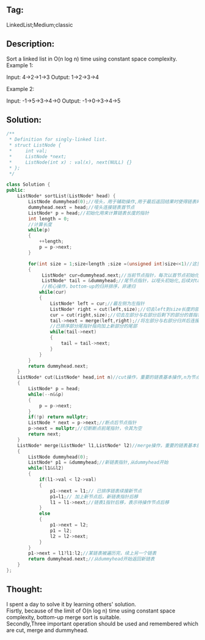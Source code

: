 ## Tag:

LinkedList;Medium;classic 

## Description:
Sort a linked list in O(n log n) time using constant space complexity.
<br>
Example 1:

Input: 4->2->1->3
Output: 1->2->3->4
  
Example 2:
  
Input: -1->5->3->4->0
Output: -1->0->3->4->5

## Solution:
```C++
/**
 * Definition for singly-linked list.
 * struct ListNode {
 *     int val;
 *     ListNode *next;
 *     ListNode(int x) : val(x), next(NULL) {}
 * };
 */

class Solution {
public:
    ListNode* sortList(ListNode* head) {
        ListNode dummyhead(0);//哑头，用于辅助操作,用于最后返回结果时使得链表时有头可循
        dummyhead.next = head;//哑头连接链表首节点
        ListNode* p = head;//初始化用来计算链表长度的指针
        int length = 0;
        //计算长度
        while(p)
        {
            ++length;
            p = p->next;
        }

        for(int size = 1;size<length ;size =(unsigned int)size<<1)//这里如果size<<=1，可能会报错
        {
             ListNode* cur=dummyhead.next;//当前节点指针，每次以首节点初始化
             ListNode* tail = &dummyhead;//尾节点指针，以哑头初始化,后续对tail->next的赋值使得dummyhead接上已排序链表
             //核心操作，bottom-up的归并排序，非递归
            while(cur)
            {
                ListNode* left = cur;//最左侧为左指针
                ListNode* right = cut(left,size);//切去left到size长度的部分后的首指针
                cur = cut(right,size);//切去左部分与右部分后剩下的部分的首指针，即为当前指针
                tail->next = merge(left,right);//将左部分与右部分归并后连接已排序部分的尾指针
                //已排序部分尾指针指向加上新部分的尾部
                while(tail->next)
                {
                    tail = tail->next;
                }
            }
        }
        return dummyhead.next;
    }
    ListNode* cut(ListNode* head,int n)//cut操作，重要的链表基本操作,n为节点数，切除一部分链表，返回剩下部分的首指针
    {
        ListNode* p = head;
        while(--n&&p)
        {
            p = p->next;
        }
        if(!p) return nullptr;
        ListNode * next = p->next;//断点后节点指针
        p->next = nullptr;//切断断点前尾指针，令其为空
        return next;
    }
    ListNode* merge(ListNode* l1,ListNode* l2)//merge操作，重要的链表基本操作，将两个链表按序合并
    {
        ListNode dummyhead(0);
        ListNode* p1 = &dummyhead;//新链表指针,从dummyhead开始
        while(l1&&l2)
        {
            if(l1->val < l2->val)
            {
                p1->next = l1;// 已排序链表续接新节点
                p1=l1;// 加上新节点后，新链表指针后移
                l1 = l1->next;//链表1指针后移，表示待操作节点后移
            }
            else
            {
                p1->next = l2;
                p1 = l2;
                l2 = l2->next;
            }
        }
        p1->next = l1?l1:l2;//某链表被遍历完，续上另一个链表
        return dummyhead.next;//从dummyhead开始返回新链表
    }
};
```
## Thought:
I spent a day to solve it by learning others' solution. <br>Fisrtly, because of the limit of O(n log n) time using constant space complexity, bottom-up merge sort is suitable. <br> Secondly,Three important operation should be used and remembered which are cut, merge and dummyhead.
